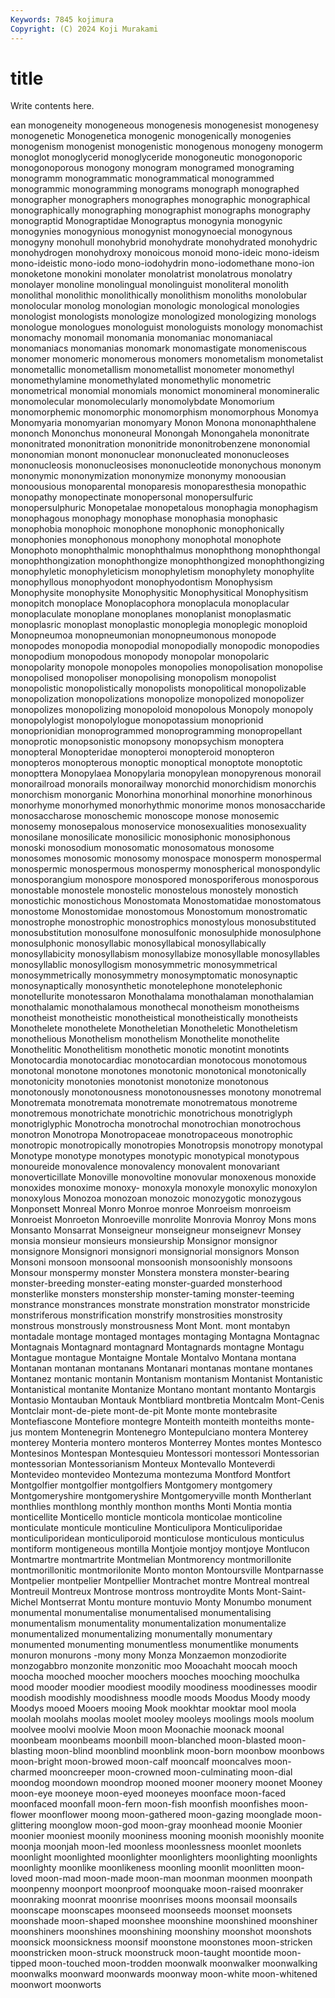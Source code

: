 ```yaml
---
Keywords: 7845 kojimura
Copyright: (C) 2024 Koji Murakami
---
```


# title

Write contents here.



ean monogeneity
monogeneous monogenesis monogenesist monogenesy monogenetic Monogenetica monogenic monogenically monogenies monogenism
monogenist monogenistic monogenous monogeny monogerm monoglot monoglycerid monoglyceride monogoneutic monogonoporic
monogonoporous monogony monogram monogramed monograming monogramm monogrammatic monogrammatical monogrammed monogrammic
monogramming monograms monograph monographed monographer monographers monographes monographic monographical monographically
monographing monographist monographs monography monograptid Monograptidae Monograptus monogynia monogynic monogynies
monogynious monogynist monogynoecial monogynous monogyny monohull monohybrid monohydrate monohydrated monohydric
monohydrogen monohydroxy monoicous monoid mono-ideic mono-ideism mono-ideistic mono-iodo mono-iodohydrin mono-iodomethane
mono-ion monoketone monokini monolater monolatrist monolatrous monolatry monolayer monoline monolingual
monolinguist monoliteral monolith monolithal monolithic monolithically monolithism monoliths monolobular monolocular
monolog monologian monologic monological monologies monologist monologists monologize monologized monologizing
monologs monologue monologues monologuist monologuists monology monomachist monomachy monomail monomania
monomaniac monomaniacal monomaniacs monomanias monomark monomastigate monomeniscous monomer monomeric monomerous
monomers monometalism monometalist monometallic monometallism monometallist monometer monomethyl monomethylamine monomethylated
monomethylic monometric monometrical monomial monomials monomict monomineral monomineralic monomolecular monomolecularly
monomolybdate Monomorium monomorphemic monomorphic monomorphism monomorphous Monomya Monomyaria monomyarian monomyary
Monon Monona mononaphthalene mononch Mononchus mononeural Monongah Monongahela mononitrate mononitrated
mononitration mononitride mononitrobenzene mononomial mononomian monont mononuclear mononucleated mononucleoses mononucleosis
mononucleosises mononucleotide mononychous mononym mononymic mononymization mononymize mononymy monoousian monoousious
monoparental monoparesis monoparesthesia monopathic monopathy monopectinate monopersonal monopersulfuric monopersulphuric Monopetalae
monopetalous monophagia monophagism monophagous monophagy monophase monophasia monophasic monophobia monophoic
monophone monophonic monophonically monophonies monophonous monophony monophotal monophote Monophoto monophthalmic
monophthalmus monophthong monophthongal monophthongization monophthongize monophthongized monophthongizing monophyletic monophyleticism monophyletism
monophylety monophylite monophyllous monophyodont monophyodontism Monophysism Monophysite monophysite Monophysitic Monophysitical
Monophysitism monopitch monoplace Monoplacophora monoplacula monoplacular monoplaculate monoplane monoplanes monoplanist
monoplasmatic monoplasric monoplast monoplastic monoplegia monoplegic monoploid Monopneumoa monopneumonian monopneumonous
monopode monopodes monopodia monopodial monopodially monopodic monopodies monopodium monopodous monopody
monopolar monopolaric monopolarity monopole monopoles monopolies monopolisation monopolise monopolised monopoliser
monopolising monopolism monopolist monopolistic monopolistically monopolists monopolitical monopolizable monopolization monopolizations
monopolize monopolized monopolizer monopolizes monopolizing monopoloid monopolous Monopoly monopoly monopolylogist
monopolylogue monopotassium monoprionid monoprionidian monoprogrammed monoprogramming monopropellant monoprotic monopsonistic monopsony
monopsychism monoptera monopteral Monopteridae monopteroi monopteroid monopteron monopteros monopterous monoptic
monoptical monoptote monoptotic monopttera Monopylaea Monopylaria monopylean monopyrenous monorail monorailroad
monorails monorailway monorchid monorchidism monorchis monorchism monorganic Monorhina monorhinal monorhine
monorhinous monorhyme monorhymed monorhythmic monorime monos monosaccharide monosaccharose monoschemic monoscope
monose monosemic monosemy monosepalous monoservice monosexualities monosexuality monosilane monosilicate monosilicic
monosiphonic monosiphonous monoski monosodium monosomatic monosomatous monosome monosomes monosomic monosomy
monospace monosperm monospermal monospermic monospermous monospermy monospherical monospondylic monosporangium monospore
monospored monosporiferous monosporous monostable monostele monostelic monostelous monostely monostich monostichic
monostichous Monostomata Monostomatidae monostomatous monostome Monostomidae monostomous Monostomum monostromatic monostrophe
monostrophic monostrophics monostylous monosubstituted monosubstitution monosulfone monosulfonic monosulphide monosulphone monosulphonic
monosyllabic monosyllabical monosyllabically monosyllabicity monosyllabism monosyllabize monosyllable monosyllables monosyllablic monosyllogism
monosymmetric monosymmetrical monosymmetrically monosymmetry monosymptomatic monosynaptic monosynaptically monosynthetic monotelephone monotelephonic
monotellurite monotessaron Monothalama monothalaman monothalamian monothalamic monothalamous monothecal monotheism monotheisms
monotheist monotheistic monotheistical monotheistically monotheists Monothelete monothelete Monotheletian Monotheletic Monotheletism
monothelious Monothelism monothelism Monothelite monothelite Monothelitic Monothelitism monothetic monotic monotint
monotints Monotocardia monotocardiac monotocardian monotocous monotomous monotonal monotone monotones monotonic
monotonical monotonically monotonicity monotonies monotonist monotonize monotonous monotonously monotonousness monotonousnesses
monotony monotremal Monotremata monotremata monotremate monotrematous monotreme monotremous monotrichate monotrichic
monotrichous monotriglyph monotriglyphic Monotrocha monotrochal monotrochian monotrochous monotron Monotropa Monotropaceae
monotropaceous monotrophic monotropic monotropically monotropies Monotropsis monotropy monotypal Monotype monotype
monotypes monotypic monotypical monotypous monoureide monovalence monovalency monovalent monovariant monoverticillate
Monoville monovoltine monovular monoxenous monoxide monoxides monoxime monoxy- monoxyla monoxyle
monoxylic monoxylon monoxylous Monozoa monozoan monozoic monozygotic monozygous Monponsett Monreal
Monro Monroe monroe Monroeism monroeism Monroeist Monroeton Monroeville monrolite Monrovia
Monroy Mons mons Monsanto Monsarrat Monseigneur monseigneur monseignevr Monsey monsia
monsieur monsieurs monsieurship Monsignor monsignor monsignore Monsignori monsignori monsignorial monsignors
Monson Monsoni monsoon monsoonal monsoonish monsoonishly monsoons Monsour monspermy monster
Monstera monstera monster-bearing monster-breeding monster-eating monster-guarded monsterhood monsterlike monsters monstership
monster-taming monster-teeming monstrance monstrances monstrate monstration monstrator monstricide monstriferous monstrification
monstrify monstrosities monstrosity monstrous monstrously monstrousness Mont Mont. mont montabyn
montadale montage montaged montages montaging Montagna Montagnac Montagnais Montagnard montagnard
Montagnards montagne Montagu Montague montague Montaigne Montale Montalvo Montana montana
Montanan montanan montanans Montanari montanas montane montanes Montanez montanic montanin
Montanism montanism Montanist Montanistic Montanistical montanite Montanize Montano montant montanto
Montargis Montasio Montauban Montauk Montbliard montbretia Montcalm Mont-Cenis Montclair mont-de-piete
mont-de-pit Monte monte montebrasite Montefiascone Montefiore montegre Monteith monteith monteiths
monte-jus montem Montenegrin Montenegro Montepulciano montera Monterey monterey Monteria montero
monteros Monterrey Montes montes Montesco Montesinos Montespan Montesquieu Montessori montessori
Montessorian montessorian Montessorianism Monteux Montevallo Monteverdi Montevideo montevideo Montezuma montezuma
Montford Montfort Montgolfier montgolfier montgolfiers Montgomery montgomery Montgomeryshire montgomeryshire Montgomeryville
month Montherlant monthlies monthlong monthly monthon months Monti Montia montia
monticellite Monticello monticle monticola monticolae monticoline monticulate monticule monticuline Monticulipora
Monticuliporidae monticuliporidean monticuliporoid monticulose monticulous monticulus montiform montigeneous montilla Montjoie
montjoy montjoye Montlucon Montmartre montmartrite Montmelian Montmorency montmorillonite montmorillonitic montmorilonite
Monto monton Montoursville Montparnasse Montpelier montpelier Montpellier Montrachet montre Montreal
montreal Montreuil Montreux Montrose montross montroydite Monts Mont-Saint-Michel Montserrat Montu
monture montuvio Monty Monumbo monument monumental monumentalise monumentalised monumentalising monumentalism
monumentality monumentalization monumentalize monumentalized monumentalizing monumentally monumentary monumented monumenting monumentless
monumentlike monuments monuron monurons -mony mony Monza Monzaemon monzodiorite monzogabbro
monzonite monzonitic moo Mooachaht moocah mooch moocha mooched moocher moochers
mooches mooching moochulka mood mooder moodier moodiest moodily moodiness moodinesses
moodir moodish moodishly moodishness moodle moods Moodus Moody moody Moodys
mooed Mooers mooing Mook mookhtar mooktar mool moola moolah moolahs
moolas moolet mooley mooleys moolings mools moolum moolvee moolvi moolvie
Moon moon Moonachie moonack moonal moonbeam moonbeams moonbill moon-blanched moon-blasted
moon-blasting moon-blind moonblind moonblink moon-born moonbow moonbows moon-bright moon-browed moon-calf
mooncalf mooncalves moon-charmed mooncreeper moon-crowned moon-culminating moon-dial moondog moondown moondrop
mooned mooner moonery moonet Mooney moon-eye mooneye moon-eyed mooneyes moonface
moon-faced moonfaced moonfall moon-fern moon-fish moonfish moonfishes moon-flower moonflower moong
moon-gathered moon-gazing moonglade moon-glittering moonglow moon-god moon-gray moonhead moonie Moonier
moonier mooniest moonily mooniness mooning moonish moonishly moonite moonja moonjah
moon-led moonless moonlessness moonlet moonlets moonlight moonlighted moonlighter moonlighters moonlighting
moonlights moonlighty moonlike moonlikeness moonling moonlit moonlitten moon-loved moon-mad moon-made
moon-man moonman moonmen moonpath moonpenny moonport moonproof moonquake moon-raised moonraker
moonraking moonrat moonrise moonrises moons moonsail moonsails moonscape moonscapes moonseed
moonseeds moonset moonsets moonshade moon-shaped moonshee moonshine moonshined moonshiner moonshiners
moonshines moonshining moonshiny moonshot moonshots moonsick moonsickness moonsif moonstone moonstones
moon-stricken moonstricken moon-struck moonstruck moon-taught moontide moon-tipped moon-touched moon-trodden moonwalk
moonwalker moonwalking moonwalks moonward moonwards moonway moon-white moon-whitened moonwort moonworts

